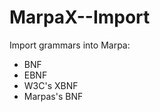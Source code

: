 MarpaX--Import
==============

Import grammars into Marpa:

- BNF
- EBNF
- W3C's XBNF
- Marpas's BNF

